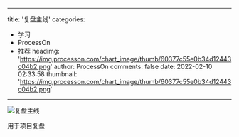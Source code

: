 
---
title: '复盘主线'
categories: 
 - 学习
 - ProcessOn
 - 推荐
headimg: 'https://img.processon.com/chart_image/thumb/60377c55e0b34d12443c04b2.png'
author: ProcessOn
comments: false
date: 2022-02-10 02:33:58
thumbnail: 'https://img.processon.com/chart_image/thumb/60377c55e0b34d12443c04b2.png'
---

<div>   
<img class="thumb" alt="复盘主线" src="https://img.processon.com/chart_image/thumb/60377c55e0b34d12443c04b2.png" referrerpolicy="no-referrer">
<p>用于项目复盘</p>  
</div>
            
